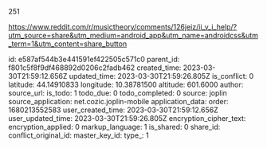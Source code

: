 251

https://www.reddit.com/r/musictheory/comments/126jeiz/ii_v_i_help/?utm_source=share&utm_medium=android_app&utm_name=androidcss&utm_term=1&utm_content=share_button

id: e587af544b3e441591ef422505c571c0
parent_id: f801c5f8f9df468892d0206c2fadb462
created_time: 2023-03-30T21:59:12.656Z
updated_time: 2023-03-30T21:59:26.805Z
is_conflict: 0
latitude: 44.14910833
longitude: 10.38781500
altitude: 601.6000
author: 
source_url: 
is_todo: 1
todo_due: 0
todo_completed: 0
source: joplin
source_application: net.cozic.joplin-mobile
application_data: 
order: 1680213552583
user_created_time: 2023-03-30T21:59:12.656Z
user_updated_time: 2023-03-30T21:59:26.805Z
encryption_cipher_text: 
encryption_applied: 0
markup_language: 1
is_shared: 0
share_id: 
conflict_original_id: 
master_key_id: 
type_: 1